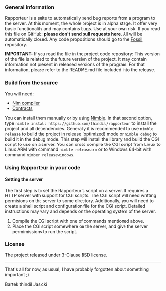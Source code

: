 ### General information

Rapporteur is a suite to automatically send bug reports from a program to the
server. At this moment, the whole project is in alpha stage. It offer very
basic functionality and may contains bugs. Use at your own risk. If you read
this file on GitHub: **please don't send pull requests here**. All will be
automatically closed. Any code propositions should go to the
[Fossil](https://www.laeran.pl.eu.org/repositories/rapporteur) repository.

**IMPORTANT:** If you read the file in the project code repository: This
version of the file is related to the future version of the project. It may
contain information not present in released versions of the program. For
that information, please refer to the README.md file included into the release.

### Build from the source

You will need:

* [Nim compiler](https://nim-lang.org/install.html)
* [Contracts](https://github.com/Udiknedormin/NimContracts)

You can install them manually or by using [Nimble](https://github.com/nim-lang/nimble).
In that second option, type `nimble install https://github.com/thindil/rapporteur` to
install the project and all dependencies. Generally it is recommended to use
`nimble release` to build the project in release (optimized) mode or
`nimble debug` to build it in the debug mode. This step will install the library and
build the CGI script to use on a server. You can cross compile the CGI script from
Linux to Linux ARM with command `nimble releasearm` or to Windows 64-bit with command
`nimber releasewindows`.

### Using Rapporteur in your code

#### Setting the server
The first step is to set the Rapporteur's script on a server. It requires a
HTTP server with support for CGI scripts. The CGI script will need writting
permisions on the server to some directory. Additionally, you will need to create
a shell script and configuration file for the CGI script. Detailed instructions
may vary and depends on the operating system of the server.

1. Compile the CGI script with one of commands mentioned above.
2. Place the CGI script somewhere on the server, and give the server permimissions
   to run the script.

### License

The project released under 3-Clause BSD license.

---
That's all for now, as usual, I have probably forgotten about something important ;)

Bartek thindil Jasicki
